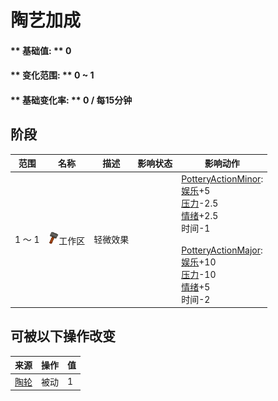 # 陶艺加成  
#### ** 基础值: ** 0   
#### ** 变化范围: ** 0 ~ 1  
#### ** 基础变化率: ** 0 / 每15分钟  
## 阶段  
范围  |  名称  |  描述  |  影响状态  |  影响动作  
----  |  ----  |  ----  |  ----  |  ----  
1 ～ 1  |  <img decoding="async" src="Sprite/Construction.png" href="a.md" style="max-width:20px;max-height:20px;">工作区  |  轻微效果  |    |  [PotteryActionMinor](PotteryActionMinor.md): <br>[娱乐](Entertainment.md)+5<br>[压力](Stress.md)-2.5<br>[情绪](Morale.md)+2.5<br>时间-1<br><br>[PotteryActionMajor](PotteryActionMajor.md): <br>[娱乐](Entertainment.md)+10<br>[压力](Stress.md)-10<br>[情绪](Morale.md)+5<br>时间-2  
## 可被以下操作改变  
来源  |  操作  |  值  
----  |  ----  |  ----  
[陶轮](PotteryWheel.md)  |  被动  |  1  


<script>document.title="陶艺加成 - 卡牌生存百科 Card Survival Wiki";</script>